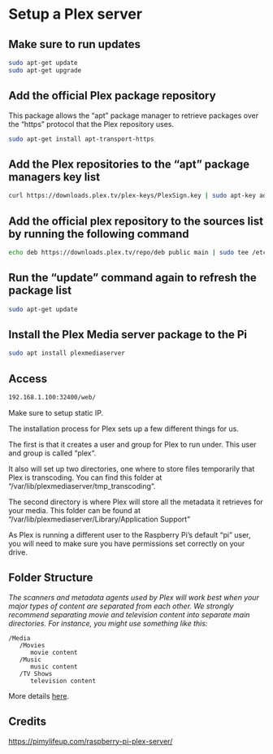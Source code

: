 # Setup a Plex server



## Make sure to run updates

```bash
sudo apt-get update
sudo apt-get upgrade
```

## Add the official Plex package repository

This package allows the “apt” package manager to retrieve packages over the “https” protocol that the Plex repository uses.

```bash
sudo apt-get install apt-transport-https
```

## Add the Plex repositories to the “apt” package managers key list

```bash
curl https://downloads.plex.tv/plex-keys/PlexSign.key | sudo apt-key add -
```

## Add the official plex repository to the sources list by running the following command

```bash
echo deb https://downloads.plex.tv/repo/deb public main | sudo tee /etc/apt/sources.list.d/plexmediaserver.list
```

## Run the “update” command again to refresh the package list

```bash
sudo apt-get update
```

## Install the Plex Media server package to the Pi

```bash
sudo apt install plexmediaserver
```
## Access

```bash
192.168.1.100:32400/web/
```

Make sure to setup static IP.

The installation process for Plex sets up a few different things for us.

The first is that it creates a user and group for Plex to run under. This user and group is called “plex“.

It also will set up two directories, one where to store files temporarily that Plex is transcoding. You can find this folder at “/var/lib/plexmediaserver/tmp_transcoding“.

The second directory is where Plex will store all the metadata it retrieves for your media. This folder can be found at “/var/lib/plexmediaserver/Library/Application Support”

As Plex is running a different user to the Raspberry Pi’s default “pi” user, you will need to make sure you have permissions set correctly on your drive.

## Folder Structure

*The scanners and metadata agents used by Plex will work best when your major types of content are separated from each other. We strongly recommend separating movie and television content into separate main directories. For instance, you might use something like this:*

```
/Media
   /Movies
      movie content
   /Music
      music content
   /TV Shows
      television content
```

More details [here](https://support.plex.tv/articles/200220717-local-media-assets-tv-shows/).


## Credits

https://pimylifeup.com/raspberry-pi-plex-server/
